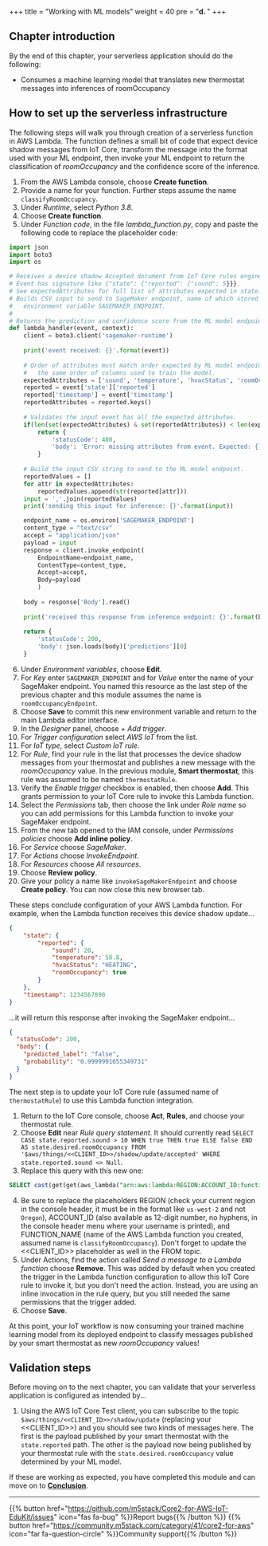 +++
title = "Working with ML models"
weight = 40
pre = "<b>d. </b>"
+++

## Chapter introduction
By the end of this chapter, your serverless application should do the following:
* Consumes a machine learning model that translates new thermostat messages into inferences of roomOccupancy

## How to set up the serverless infrastructure
The following steps will walk you through creation of a serverless function in AWS Lambda. The function defines a small bit of code that expect device shadow messages from IoT Core, transform the message into the format used with your ML endpoint, then invoke your ML endpoint to return the classification of *roomOccupancy* and the confidence score of the inference.

1. From the AWS Lambda console, choose **Create function**.
2. Provide a name for your function. Further steps assume the name `classifyRoomOccupancy`.
3. Under *Runtime*, select *Python 3.8*.
4. Choose **Create function**.
5. Under *Function code*, in the file *lambda_function.py*, copy and paste the following code to replace the placeholder code:
```python
import json
import boto3
import os

# Receives a device shadow Accepted document from IoT Core rules engine.
# Event has signature like {"state": {"reported": {"sound": 5}}}.
# See expectedAttributes for full list of attributes expected in state.reported.
# Builds CSV input to send to SageMaker endpoint, name of which stored in
#   environment variable SAGEMAKER_ENDPOINT.
#
# Returns the prediction and confidence score from the ML model endpoint.
def lambda_handler(event, context):
    client = boto3.client('sagemaker-runtime')
    
    print('event received: {}'.format(event))
    
    # Order of attributes must match order expected by ML model endpoint. E.g.
    #   the same order of columns used to train the model.
    expectedAttributes = ['sound', 'temperature', 'hvacStatus', 'roomOccupancy', 'timestamp']
    reported = event['state']['reported']
    reported['timestamp'] = event['timestamp']
    reportedAttributes = reported.keys()
    
    # Validates the input event has all the expected attributes.
    if(len(set(expectedAttributes) & set(reportedAttributes)) < len(expectedAttributes)):
        return {
            'statusCode': 400,
            'body': 'Error: missing attributes from event. Expected: {}. Received: {}.'.format(','.join(expectedAttributes), ','.join(reportedAttributes))
        }
    
    # Build the input CSV string to send to the ML model endpoint.
    reportedValues = []
    for attr in expectedAttributes:
        reportedValues.append(str(reported[attr]))
    input = ','.join(reportedValues)
    print('sending this input for inference: {}'.format(input))

    endpoint_name = os.environ['SAGEMAKER_ENDPOINT']
    content_type = "text/csv"
    accept = "application/json"
    payload = input
    response = client.invoke_endpoint(
        EndpointName=endpoint_name, 
        ContentType=content_type,
        Accept=accept,
        Body=payload
        )
        
    body = response['Body'].read()
        
    print('received this response from inference endpoint: {}'.format(body))
    
    return {
        'statusCode': 200,
        'body': json.loads(body)['predictions'][0]
    }
```
6. Under *Environment variables*, choose **Edit**.
7. For *Key* enter `SAGEMAKER_ENDPOINT` and for *Value* enter the name of your SageMaker endpoint. You named this resource as the last step of the previous chapter and this module assumes the name is `roomOccupancyEndpoint`.
8. Choose **Save** to commit this new environment variable and return to the main Lambda editor interface.
9. In the *Designer* panel, choose *+ Add trigger*.
10. For *Trigger configuration* select *AWS IoT* from the list.
11. For *IoT type*, select *Custom IoT rule*.
12. For *Rule*, find your rule in the list that processes the device shadow messages from your thermostat and publishes a new message with the *roomOccupancy* value. In the previous module, **Smart thermostat**, this rule was assumed to be named `thermostatRule`.
13. Verify the *Enable trigger* checkbox is enabled, then choose **Add**. This grants permission to your IoT Core rule to invoke this Lambda function.
14. Select the *Permissions* tab, then choose the link under *Role name* so you can add permissions for this Lambda function to invoke your SageMaker endpoint.
15. From the new tab opened to the IAM console, under *Permissions policies* choose **Add inline policy**.
16. For *Service* choose *SageMaker*.
17. For *Actions* choose *InvokeEndpoint*.
18. For *Resources* choose *All resources*.
19. Choose **Review policy**.
20. Give your policy a name like `invokeSageMakerEndpoint` and choose **Create policy**. You can now close this new browser tab.

These steps conclude configuration of your AWS Lambda function. For example, when the Lambda function receives this device shadow update...
```JSON
{
    "state": {
        "reported": {
            "sound": 20,
            "temperature": 58.8,
            "hvacStatus": "HEATING",
            "roomOccupancy": true
        }
    },
    "timestamp": 1234567890
}
```

...it will return this response after invoking the SageMaker endpoint...
```JSON
{
  "statusCode": 200,
  "body": {
    "predicted_label": "false",
    "probability": "0.9999991655349731"
  }
}
```

The next step is to update your IoT Core rule (assumed name of `thermostatRule`) to use this Lambda function integration. 
1. Return to the IoT Core console, choose **Act**, **Rules**, and choose your thermostat rule.
2. Choose **Edit** near *Rule query statement*. It should currently read `SELECT CASE state.reported.sound > 10 WHEN true THEN true ELSE false END AS state.desired.roomOccupancy FROM '$aws/things/<<CLIENT_ID>>/shadow/update/accepted' WHERE state.reported.sound <> Null`.
3. Replace this query with this new one: 
```SQL
SELECT cast(get(get(aws_lambda("arn:aws:lambda:REGION:ACCOUNT_ID:function:FUNCTION_NAME", *), "body"), "predicted_label") AS Boolean) AS state.desired.roomOccupancy FROM '$aws/things/<<CLIENT_ID>>/shadow/update/accepted' WHERE state.reported.sound <> Null
```
4. Be sure to replace the placeholders REGION (check your current region in the console header, it must be in the format like `us-west-2` and not `Oregon`), ACCOUNT_ID (also available as 12-digit number, no hyphens, in the console header menu where your username is printed), and FUNCTION_NAME (name of the AWS Lambda function you created, assumed name is `classifyRoomOccupancy`). Don't forget to update the <<CLIENT_ID>> placeholder as well in the FROM topic.
5. Under Actions, find the action called *Send a message to a Lambda function* choose **Remove**. This was added by default when you created the trigger in the Lambda function configuration to allow this IoT Core rule to invoke it, but you don't need the action. Instead, you are using an inline invocation in the rule query, but you still needed the same permissions that the trigger added.
6. Choose **Save**.

At this point, your IoT workflow is now consuming your trained machine learning model from its deployed endpoint to classify messages published by your smart thermostat as new *roomOccupancy* values! 

## Validation steps
Before moving on to the next chapter, you can validate that your serverless application is configured as intended by...

1. Using the AWS IoT Core Test client, you can subscribe to the topic `$aws/things/<<CLIENT_ID>>/shadow/update` (replacing your <<CLIENT_ID>>) and you should see two kinds of messages here. The first is the payload published by your smart thermostat with the `state.reported` path. The other is the payload now being published by your thermostat rule with the `state.desired.roomOccupancy` value determined by your ML model.

If these are working as expected, you have completed this module and can move on to [**Conclusion**](/en/smart-spaces/conclusion.html).

---
{{% button href="https://github.com/m5stack/Core2-for-AWS-IoT-EduKit/issues" icon="fas fa-bug" %}}Report bugs{{% /button %}} {{% button href="https://community.m5stack.com/category/41/core2-for-aws" icon="far fa-question-circle" %}}Community support{{% /button %}}